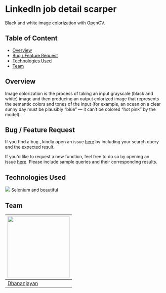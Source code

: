 # LinkedIn job detail scarper
Black and white image colorization with OpenCV.
## Table of Content
  * [Overview](#overview)
  * [Bug / Feature Request](#bug---feature-request)
  * [Technologies Used](#technologies-used)
  * [Team](#team)

## Overview
Image colorization is the process of taking an input grayscale (black and white) image and then producing an output colorized image that represents the semantic colors and tones of the input (for example, an ocean on a clear sunny day must be plausibly “blue” — it can’t be colored “hot pink” by the model).

## Bug / Feature Request
If you find a bug , kindly open an issue [here](https://github.com/dhananjayan-r/Colorizer/issues) by including your search query and the expected result.

If you'd like to request a new function, feel free to do so by opening an issue [here](https://github.com/dhananjayan-r/Colorizer/issues). Please include sample queries and their corresponding results.

## Technologies Used
![](https://forthebadge.com/images/badges/made-with-python.svg)
Selenium and beautiful
## Team
[<img target="_blank" src="https://avatars1.githubusercontent.com/u/71431013?s=400&u=75dd4c7e7d0901bc0b7cedbe9c3d7201188ec37f&v=4" width=200>](https://www.linkedin.com/in/dhananjayan-r-1b91b1148/) |
-|
[Dhananjayan](https://www.linkedin.com/in/dhananjayan-r-1b91b1148/) |)

